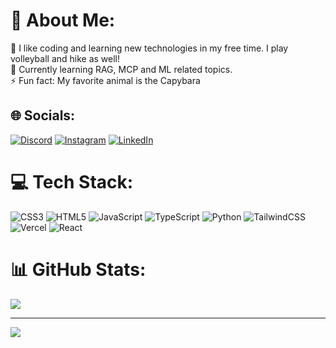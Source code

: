 # 💫 About Me:
🔭 I like coding and learning new technologies in my free time. I play volleyball and hike as well!
<br>👯 Currently learning RAG, MCP and ML related topics.
<br>⚡ Fun fact: My favorite animal is the Capybara


## 🌐 Socials:
[![Discord](https://img.shields.io/badge/Discord-%237289DA.svg?logo=discord&logoColor=white)](https://discord.gg/anthonyych4n) [![Instagram](https://img.shields.io/badge/Instagram-%23E4405F.svg?logo=Instagram&logoColor=white)](https://instagram.com/anthonyych4n) [![LinkedIn](https://img.shields.io/badge/LinkedIn-%230077B5.svg?logo=linkedin&logoColor=white)](https://linkedin.com/in/anthonyych4n) 

# 💻 Tech Stack:
![CSS3](https://img.shields.io/badge/css3-%231572B6.svg?style=for-the-badge&logo=css3&logoColor=white) ![HTML5](https://img.shields.io/badge/html5-%23E34F26.svg?style=for-the-badge&logo=html5&logoColor=white) ![JavaScript](https://img.shields.io/badge/javascript-%23323330.svg?style=for-the-badge&logo=javascript&logoColor=%23F7DF1E) ![TypeScript](https://img.shields.io/badge/typescript-%23007ACC.svg?style=for-the-badge&logo=typescript&logoColor=white) ![Python](https://img.shields.io/badge/python-3670A0?style=for-the-badge&logo=python&logoColor=ffdd54) ![TailwindCSS](https://img.shields.io/badge/tailwindcss-%2338B2AC.svg?style=for-the-badge&logo=tailwind-css&logoColor=white) ![Vercel](https://img.shields.io/badge/vercel-%23000000.svg?style=for-the-badge&logo=vercel&logoColor=white) ![React](https://img.shields.io/badge/react-%2320232a.svg?style=for-the-badge&logo=react&logoColor=%2361DAFB)
# 📊 GitHub Stats:
![](https://github-readme-streak-stats.herokuapp.com/?user=anthonyych4n&theme=tokyonight&hide_border=true)<br/>

---
[![](https://visitcount.itsvg.in/api?id=anthonyych4n&icon=0&color=1)](https://visitcount.itsvg.in)

<!-- Proudly created with GPRM ( https://gprm.itsvg.in ) -->
